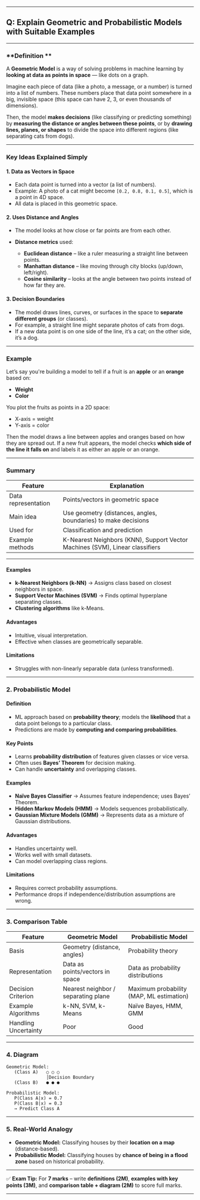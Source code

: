 

---

## **Q: Explain Geometric and Probabilistic Models with Suitable Examples**

---

### **Definition **

A **Geometric Model** is a way of solving problems in machine learning by **looking at data as points in space** — like dots on a graph.

Imagine each piece of data (like a photo, a message, or a number) is turned into a list of numbers. These numbers place that data point somewhere in a big, invisible space (this space can have 2, 3, or even thousands of dimensions).

Then, the model **makes decisions** (like classifying or predicting something) by **measuring the distance or angles between these points**, or by **drawing lines, planes, or shapes** to divide the space into different regions (like separating cats from dogs).

---

### **Key Ideas Explained Simply**

#### 1. **Data as Vectors in Space**

* Each data point is turned into a vector (a list of numbers).
* Example: A photo of a cat might become `[0.2, 0.8, 0.1, 0.5]`, which is a point in 4D space.
* All data is placed in this geometric space.

#### 2. **Uses Distance and Angles**

* The model looks at how close or far points are from each other.
* **Distance metrics** used:

  * **Euclidean distance** – like a ruler measuring a straight line between points.
  * **Manhattan distance** – like moving through city blocks (up/down, left/right).
  * **Cosine similarity** – looks at the angle between two points instead of how far they are.

#### 3. **Decision Boundaries**

* The model draws lines, curves, or surfaces in the space to **separate different groups** (or classes).
* For example, a straight line might separate photos of cats from dogs.
* If a new data point is on one side of the line, it’s a cat; on the other side, it’s a dog.

---

### **Example**

Let’s say you're building a model to tell if a fruit is an **apple** or an **orange** based on:

* **Weight**
* **Color**

You plot the fruits as points in a 2D space:

* X-axis = weight
* Y-axis = color

Then the model draws a line between apples and oranges based on how they are spread out. If a new fruit appears, the model checks **which side of the line it falls on** and labels it as either an apple or an orange.

---

### **Summary**

| Feature             | Explanation                                                                  |
| ------------------- | ---------------------------------------------------------------------------- |
| Data representation | Points/vectors in geometric space                                            |
| Main idea           | Use geometry (distances, angles, boundaries) to make decisions               |
| Used for            | Classification and prediction                                                |
| Example methods     | K-Nearest Neighbors (KNN), Support Vector Machines (SVM), Linear classifiers |

---

#### **Examples**

* **k-Nearest Neighbors (k-NN)** → Assigns class based on closest neighbors in space.
* **Support Vector Machines (SVM)** → Finds optimal hyperplane separating classes.
* **Clustering algorithms** like k-Means.

#### **Advantages**

* Intuitive, visual interpretation.
* Effective when classes are geometrically separable.

#### **Limitations**

* Struggles with non-linearly separable data (unless transformed).

---

### **2. Probabilistic Model**

#### **Definition**

* ML approach based on **probability theory**; models the **likelihood** that a data point belongs to a particular class.
* Predictions are made by **computing and comparing probabilities**.

#### **Key Points**

* Learns **probability distribution** of features given classes or vice versa.
* Often uses **Bayes’ Theorem** for decision making.
* Can handle **uncertainty** and overlapping classes.

#### **Examples**

* **Naïve Bayes Classifier** → Assumes feature independence; uses Bayes’ Theorem.
* **Hidden Markov Models (HMM)** → Models sequences probabilistically.
* **Gaussian Mixture Models (GMM)** → Represents data as a mixture of Gaussian distributions.

#### **Advantages**

* Handles uncertainty well.
* Works well with small datasets.
* Can model overlapping class regions.

#### **Limitations**

* Requires correct probability assumptions.
* Performance drops if independence/distribution assumptions are wrong.

---

### **3. Comparison Table**

| Feature              | Geometric Model                     | Probabilistic Model                      |
| -------------------- | ----------------------------------- | ---------------------------------------- |
| Basis                | Geometry (distance, angles)         | Probability theory                       |
| Representation       | Data as points/vectors in space     | Data as probability distributions        |
| Decision Criterion   | Nearest neighbor / separating plane | Maximum probability (MAP, ML estimation) |
| Example Algorithms   | k-NN, SVM, k-Means                  | Naïve Bayes, HMM, GMM                    |
| Handling Uncertainty | Poor                                | Good                                     |

---

### **4. Diagram**

```
Geometric Model:
   (Class A)   ○ ○ ○
               │Decision Boundary
   (Class B)   ● ● ●

Probabilistic Model:
   P(Class A|x) = 0.7
   P(Class B|x) = 0.3
   → Predict Class A
```

---

### **5. Real-World Analogy**

* **Geometric Model:** Classifying houses by their **location on a map** (distance-based).
* **Probabilistic Model:** Classifying houses by **chance of being in a flood zone** based on historical probability.

---

✅ **Exam Tip:**
For **7 marks** – write **definitions (2M)**, **examples with key points (3M)**, and **comparison table + diagram (2M)** to score full marks.

---





